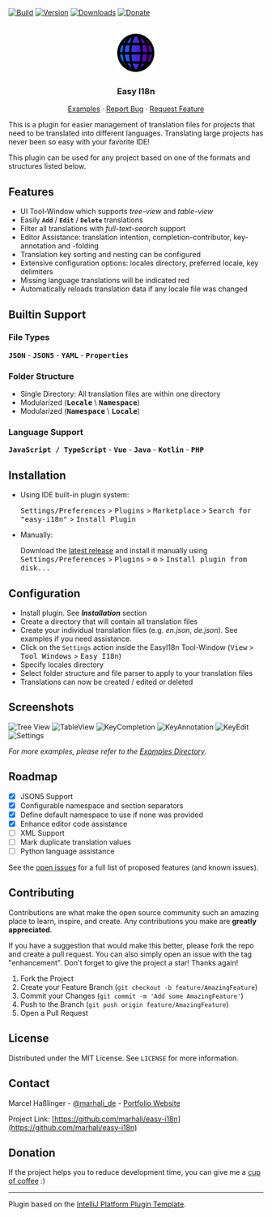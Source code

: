<div id="top"></div>

<!-- PROJECT SHIELDS -->
[![Build](https://img.shields.io/github/workflow/status/marhali/easy-i18n/Build?style=for-the-badge)](https://github.com/marhali/easy-i18n/actions)
[![Version](https://img.shields.io/jetbrains/plugin/v/16316.svg?style=for-the-badge)](https://plugins.jetbrains.com/plugin/16316)
[![Downloads](https://img.shields.io/jetbrains/plugin/d/16316.svg?style=for-the-badge)](https://plugins.jetbrains.com/plugin/16316)
[![Donate](https://img.shields.io/badge/Donate-PayPal-green.svg?style=for-the-badge)](https://paypal.me/marhalide)

<!-- PROJECT LOGO -->
<br />
<div align="center">
  <a href="https://github.com/marhali/easy-i18n">
    <img src="src/main/resources/META-INF/pluginIcon.svg" alt="Logo" width="80" height="80">
  </a>

  <h3 align="center">Easy I18n</h3>

  <p align="center">
    <a href="https://github.com/marhali/easy-i18n/tree/main/example">Examples</a>
    ·
    <a href="https://github.com/marhali/easy-i18n/issues/new?labels=bug">Report Bug</a>
    ·
    <a href="https://github.com/marhali/easy-i18n/issues/new?labels=enhancement">Request Feature</a>
  </p>
</div>

<!-- Plugin description -->
This is a plugin for easier management of translation files for projects that need to be translated into different languages. Translating large projects has never been so easy with your favorite IDE!

This plugin can be used for any project based on one of the formats and structures listed below.

## Features
- UI Tool-Window which supports _tree-view_ and _table-view_
- Easily **`Add`** / **`Edit`** / **`Delete`** translations
- Filter all translations with _full-text-search_ support
- Editor Assistance: translation intention, completion-contributor, key-annotation and -folding
- Translation key sorting and nesting can be configured
- Extensive configuration options: locales directory, preferred locale, key delimiters
- Missing language translations will be indicated red
- Automatically reloads translation data if any locale file was changed

## Builtin Support
### File Types
**<kbd>JSON</kbd>** - **<kbd>JSON5</kbd>** - **<kbd>YAML</kbd>** - **<kbd>Properties</kbd>**

### Folder Structure
- Single Directory: All translation files are within one directory 
- Modularized (**<kbd>Locale</kbd>** \ **<kbd>Namespace</kbd>**)
- Modularized (**<kbd>Namespace</kbd>** \ **<kbd>Locale</kbd>**)

### Language Support
**<kbd>JavaScript / TypeScript</kbd>** - **<kbd>Vue</kbd>** - **<kbd>Java</kbd>** - **<kbd>Kotlin</kbd>** - **<kbd>PHP</kbd>**

<!-- Plugin description end -->

## Installation

- Using IDE built-in plugin system:

  <kbd>Settings/Preferences</kbd> > <kbd>Plugins</kbd> > <kbd>Marketplace</kbd> > <kbd>Search for "easy-i18n"</kbd> >
  <kbd>Install Plugin</kbd>

- Manually:

  Download the [latest release](https://github.com/marhali/easy-i18n/releases/latest) and install it manually using
  <kbd>Settings/Preferences</kbd> > <kbd>Plugins</kbd> > <kbd>⚙️</kbd> > <kbd>Install plugin from disk...</kbd>



<!-- PLUGIN CONFIGURATION -->
## Configuration
- Install plugin. See **_Installation_** section
- Create a directory that will contain all translation files
- Create your individual translation files (e.g. _en.json_, _de.json_). See examples if you need assistance.
- Click on the `Settings` action inside the EasyI18n Tool-Window (<kbd>View</kbd> > <kbd>Tool Windows</kbd> > <kbd>Easy I18n</kbd>)
- Specify locales directory
- Select folder structure and file parser to apply to your translation files
- Translations can now be created / edited or deleted


<!-- USAGE EXAMPLES -->
## Screenshots
![Tree View](https://raw.githubusercontent.com/marhali/easy-i18n/main/example/images/tree-view.PNG)
![TableView](https://raw.githubusercontent.com/marhali/easy-i18n/main/example/images/table-view.PNG)
![KeyCompletion](https://raw.githubusercontent.com/marhali/easy-i18n/main/example/images/key-completion.PNG)
![KeyAnnotation](https://raw.githubusercontent.com/marhali/easy-i18n/main/example/images/key-annotation.PNG)
![KeyEdit](https://raw.githubusercontent.com/marhali/easy-i18n/main/example/images/key-edit.PNG)
![Settings](https://raw.githubusercontent.com/marhali/easy-i18n/main/example/images/settings.PNG)

_For more examples, please refer to the [Examples Directory](https://github.com/marhali/easy-i18n/tree/main/example)._


<!-- ROADMAP -->
## Roadmap

- [X] JSON5 Support
- [X] Configurable namespace and section separators
- [X] Define default namespace to use if none was provided
- [X] Enhance editor code assistance
- [ ] XML Support
- [ ] Mark duplicate translation values
- [ ] Python language assistance

See the [open issues](https://github.com/marhali/easy-i18n/issues) for a full list of proposed features (and known issues).


<!-- CONTRIBUTING -->
## Contributing

Contributions are what make the open source community such an amazing place to learn, inspire, and create. Any contributions you make are **greatly appreciated**.

If you have a suggestion that would make this better, please fork the repo and create a pull request. You can also simply open an issue with the tag "enhancement".
Don't forget to give the project a star! Thanks again!

1. Fork the Project
2. Create your Feature Branch (`git checkout -b feature/AmazingFeature`)
3. Commit your Changes (`git commit -m 'Add some AmazingFeature'`)
4. Push to the Branch (`git push origin feature/AmazingFeature`)
5. Open a Pull Request





<!-- LICENSE -->
## License

Distributed under the MIT License. See `LICENSE` for more information.





<!-- CONTACT -->
## Contact

Marcel Haßlinger - [@marhali_de](https://twitter.com/marhali_de) - [Portfolio Website](https://marhali.de)

Project Link: [https://github.com/marhali/easy-i18n](https://github.com/marhali/easy-i18n)



<!-- DONATION -->
## Donation
If the project helps you to reduce development time, you can give me a [cup of coffee](https://paypal.me/marhalide) :)

---
Plugin based on the [IntelliJ Platform Plugin Template][template].


<!-- MARKDOWN LINKS & IMAGES -->
[template]: https://github.com/JetBrains/intellij-platform-plugin-template
